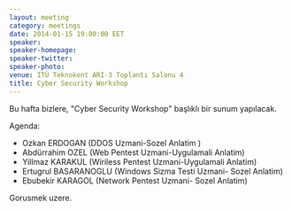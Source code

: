 ```yaml
---
layout: meeting
category: meetings
date: 2014-01-15 19:00:00 EET
speaker: 
speaker-homepage: 
speaker-twitter: 
speaker-photo: 
venue: ITÜ Teknokent ARI-3 Toplantı Salonu 4
title: Cyber Security Workshop
---
```


Bu hafta bizlere, "Cyber Security Workshop" başlıklı bir sunum yapılacak.

Agenda:

- Ozkan ERDOGAN (DDOS Uzmani-Sozel Anlatim )   
- Abdürrahim OZEL (Web Pentest Uzmani-Uygulamali Anlatim)
- Yillmaz KARAKUL (Wiriless Pentest Uzmani-Uygulamali Anlatim) 
- Ertugrul BASARANOGLU (Windows Sizma Testi Uzmani- Sozel Anlatim) 
- Ebubekir KARAGOL (Network Pentest Uzmani- Sozel Anlatim)

Gorusmek uzere.
